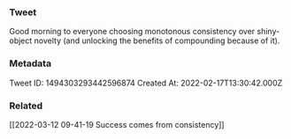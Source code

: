 ### Tweet
Good morning to everyone choosing monotonous consistency over shiny-object novelty (and unlocking the benefits of compounding because of it).

### Metadata
Tweet ID: 1494303293442596874
Created At: 2022-02-17T13:30:42.000Z

### Related
[[2022-03-12 09-41-19 Success comes from consistency]]

